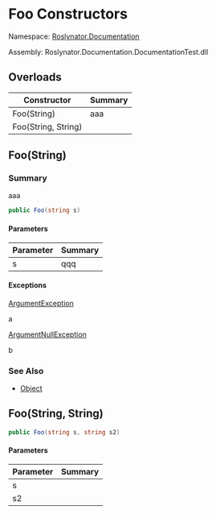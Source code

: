# Foo Constructors

Namespace: [Roslynator.Documentation](../../README.md)

Assembly: Roslynator\.Documentation\.DocumentationTest\.dll

## Overloads

| Constructor | Summary |
| ----------- | ------- |
| Foo\(String\) | aaa |
| Foo\(String, String\) | |

## Foo\(String\)

### Summary

aaa

```csharp
public Foo(string s)
```

#### Parameters

| Parameter | Summary |
| --------- | ------- |
| s | qqq |


#### Exceptions

[ArgumentException](https://docs.microsoft.com/en-us/dotnet/api/system.argumentexception)

a

[ArgumentNullException](https://docs.microsoft.com/en-us/dotnet/api/system.argumentnullexception)

b

### See Also

* [Object](https://docs.microsoft.com/en-us/dotnet/api/system.object)

## Foo\(String, String\)

```csharp
public Foo(string s, string s2)
```

#### Parameters

| Parameter | Summary |
| --------- | ------- |
| s | |
| s2 | |


